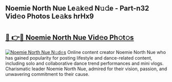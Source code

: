 ## Noemie North Nue Le𝚊k𝚎d N𝚞𝚍e - Part-n32 Vid𝚎o Photos Le𝚊ks hrHx9

# <h2><a href="http://fbax0pl.evod.top/?m=Noemie+North+Nue">🔗 👉🔴 Noemie North Nue Vid𝚎o Ph𝚘t𝚘s</a></h2>

[![Noemie North Nue N𝚞d𝚎s](https://i.imgur.com/8V9OHl7.gif)](http://fbax0pl.evod.top/?m=Noemie+North+Nue)
Online content creator Noemie North Nue who has gained popularity for posting lifestyle and dance-related content, including solo and collaborative dance trend performances and mini vlogs. Charismatic leader Noemie North Nue, admired for their vision, passion, and unwavering commitment to their cause. 
